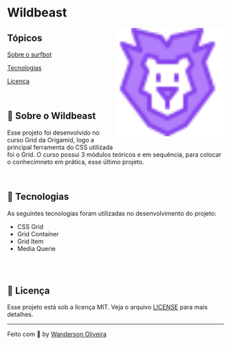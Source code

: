 # Wildbeast

<img align="right" src="img/icones/leao.svg" style="margin-bottom: 30px" width="50%" alt="Surfbot">

## Tópicos 

[Sobre o surfbot](#sobre-o-wildbeast)

[Tecnologias](#tecnologias)

[Licença](#licença)

<br>

## 📖 Sobre o Wildbeast

Esse projeto foi desenvolvido no curso Grid da Origamid, logo a principal ferramenta do CSS utilizada foi o Grid. O curso possui 3 módulos teóricos e em sequência, para colocar o conhecimneto em prática, esse último projeto.

<br>

## 🚀 Tecnologias

As seguintes tecnologias foram utilizadas no desenvolvimento do projeto:

- CSS Grid
- Grid Container
- Grid Item
- Media Querie

<br>


<br>

## 📝 Licença

Esse projeto está sob a licença MIT. Veja o arquivo [LICENSE](/LICENSE) para mais detalhes.

---

Feito com :purple_heart: by [Wanderson Oliveira](https://github.com/wanderson1873)
